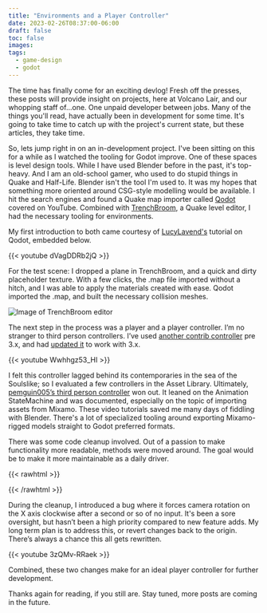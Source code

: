 ```yaml
---
title: "Environments and a Player Controller"
date: 2023-02-26T08:37:00-06:00
draft: false
toc: false
images:
tags:
  - game-design
  - godot
---
```


The time has finally come for an exciting devlog! Fresh off the presses, these posts will provide insight on projects, here at Volcano Lair, and our whopping staff of...one. One unpaid developer between jobs. Many of the things you'll read, have actually been in development for some time. It's going to take time to catch up with the project's current state, but these articles, they take time.

So, lets jump right in on an in-development project. I've been sitting on this for a while as I watched the tooling for Godot improve. One of these spaces is level design tools. While I have used Blender before in the past, it's top-heavy. And I am an old-school gamer, who used to do stupid things in Quake and Half-Life. Blender isn't the tool I'm used to. It was my hopes that something more oriented around CSG-style modelling would be available. I hit the search engines and found a Quake map importer called [Qodot](https://github.com/QodotPlugin/qodot-plugin) covered on YouTube. Combined with [TrenchBroom](https://trenchbroom.github.io/), a Quake level editor, I had the necessary tooling for environments.

My first introduction to both came courtesy of [LucyLavend's](https://lucylavend.com/) tutorial on Qodot, embedded below.

{{< youtube dVagDDRb2jQ >}}

For the test scene: I dropped a plane in TrenchBroom, and a quick and dirty placeholder texture. With a few clicks, the .map file imported without a hitch, and I was able to apply the materials created with ease. Qodot imported the .map, and built the necessary collision meshes.

![Image of TrenchBroom editor](/img/blog/environments-and-movement/trenchbroom_screen.jpg)

The next step in the process was a player and a player controller. I’m no stranger to third person controllers. I’ve used [another contrib controller](https://github.com/khairul169/3rdperson-godot) pre 3.x, and had [updated it](https://github.com/ghostfreeman/3rdperson-godot) to work with 3.x.

{{< youtube Wwhhgz53_HI >}}

I felt this controller lagged behind its contemporaries in the sea of the Soulslike; so I evaluated a few controllers in the Asset Library. Ultimately, [pemguin005’s third person controller](https://github.com/pemguin005/Third-Person-Controller---Godot-Souls-like) won out. It leaned on the Animation StateMachine and was documented, especially on the topic of importing assets from Mixamo. These video tutorials saved me many days of fiddling with Blender. There's a lot of specialized tooling around exporting Mixamo-rigged models straight to Godot preferred formats.

There was some code cleanup involved. Out of a passion to make functionality more readable, methods were moved around. The goal would be to make it more maintainable as a daily driver.

{{< rawhtml >}}
<script src="https://gist.github.com/ghostfreeman/af386533db9bdb8fb8e08c68a2b9d92a.js"></script>
{{< /rawhtml >}}

During the cleanup, I introduced a bug where it forces camera rotation on the X axis clockwise after a second or so of no input. It's been a sore oversight, but hasn’t been a high priority compared to new feature adds. My long term plan is to address this, or revert changes back to the origin. There’s always a chance this all gets rewritten.

{{< youtube 3zQMv-RRaek >}}

Combined, these two changes make for an ideal player controller for further development.

Thanks again for reading, if you still are. Stay tuned, more posts are coming in the future.
